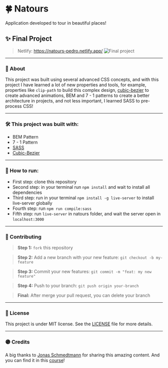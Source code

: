 # 🍀 Natours
Application developed to tour in beautiful places!

## ✨ Final Project
> Netlify: https://natours-pedro.netlify.app/
![Final project](https://github.com/Pedro-Murilo/natours/blob/main/natours-vid.gif)

---
### 📱 About
This project was built using several advanced CSS concepts, and with this project I have learned a lot of new properties and tools, for example, properties like ```clip-path``` 
to build this complex design, [cubic-bezier](https://cubic-bezier.com/#.17,.67,.83,.67) to create advanced animations, BEM and 7 - 1 patterns to create a better architecture
in projects, and not less important, I learned SASS to pre-process CSS!

---
### 🛠 This project was built with:
- BEM Pattern
- 7 - 1 Pattern
- [SASS](https://sass-lang.com)
- [Cubic-Bezier](https://cubic-bezier.com/#.17,.67,.83,.67)

---
### 📲 How to run:
- First step: clone this repository
- Second step: in your terminal run ```npm install``` and wait to install all dependencies 
- Third step: run in your terminal ```npm install -g live-server``` to install live-server globally
- Fourth step: run ```npm run compile:sass```
- Fifth step: run ```live-server``` in natours folder, and wait the server open in ```localhost:3000```

---
### 🌱 Contributing
> <strong>Step 1:</strong> `fork` this repository

> <strong>Step 2:</strong> Add a new branch with your new feature: `git checkout -b my-feature`

> <strong>Step 3:</strong> Commit your new features: `git commit -m "feat: my new feature"`

> <strong>Step 4:</strong> Push to your branch: `git push origin your-branch`

> <strong>Final:</strong> After merge your pull request, you can delete your branch

---
### 📄 License
This project is under MIT license. See the [LICENSE](https://github.com/Pedro-Murilo/natours/blob/main/LICENSE) file for more details.

---
### 🟣 Credits
A big thanks to [Jonas Schmedtmann](https://github.com/jonasschmedtmann) for sharing this amazing content. And you can find it in this [course](https://www.udemy.com/course/advanced-css-and-sass/)!

